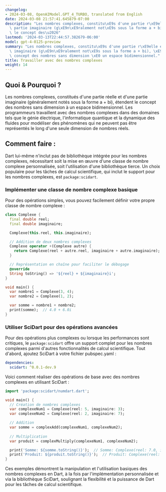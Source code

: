 ```yaml
---
changelog:
- 2024-03-08, OpenAIModel.GPT_4_TURBO, translated from English
date: 2024-03-08 21:57:41.645879-07:00
description: "Les nombres complexes, constitu\xE9s d'une partie r\xE9elle et d'une\
  \ partie imaginaire (g\xE9n\xE9ralement not\xE9s sous la forme a + bi), \xE9tendent\
  \ le concept des\u2026"
lastmod: '2024-03-13T22:44:57.382679-06:00'
model: gpt-4-0125-preview
summary: "Les nombres complexes, constitu\xE9s d'une partie r\xE9elle et d'une partie\
  \ imaginaire (g\xE9n\xE9ralement not\xE9s sous la forme a + bi), \xE9tendent le\
  \ concept des nombres sans dimension \xE0 un espace bidimensionnel."
title: Travailler avec des nombres complexes
weight: 14
---
```


## Quoi & Pourquoi ?

Les nombres complexes, constitués d'une partie réelle et d'une partie imaginaire (généralement notés sous la forme a + bi), étendent le concept des nombres sans dimension à un espace bidimensionnel. Les programmeurs travaillent avec des nombres complexes dans des domaines tels que le génie électrique, l'informatique quantique et la dynamique des fluides pour modéliser des phénomènes qui ne peuvent pas être représentés le long d'une seule dimension de nombres réels.

## Comment faire :

Dart lui-même n'inclut pas de bibliothèque intégrée pour les nombres complexes, nécessitant soit la mise en œuvre d'une classe de nombre complexe personnalisée, soit l'utilisation d'une bibliothèque tierce. Un choix populaire pour les tâches de calcul scientifique, qui inclut le support pour les nombres complexes, est `package:scidart`.

### Implémenter une classe de nombre complexe basique

Pour des opérations simples, vous pouvez facilement définir votre propre classe de nombre complexe :

```dart
class Complexe {
  final double reel;
  final double imaginaire;

  Complexe(this.reel, this.imaginaire);

  // Addition de deux nombres complexes
  Complexe operator +(Complexe autre) {
    return Complexe(reel + autre.reel, imaginaire + autre.imaginaire);
  }

  // Représentation en chaîne pour faciliter le débogage
  @override
  String toString() => '${reel} + ${imaginaire}i';
}

void main() {
  var nombre1 = Complexe(3, 4);
  var nombre2 = Complexe(1, 2);

  var somme = nombre1 + nombre2;
  print(somme);  // 4.0 + 6.0i
}
```

### Utiliser SciDart pour des opérations avancées

Pour des opérations plus complexes ou lorsque les performances sont critiques, le `package:scidart` offre un support complet pour les nombres complexes parmi d'autres fonctionnalités de calcul scientifique. Tout d'abord, ajoutez SciDart à votre fichier pubspec.yaml :

```yaml
dependencies:
  scidart: ^0.0.1-dev.9
```

Voici comment réaliser des opérations de base avec des nombres complexes en utilisant SciDart :

```dart
import 'package:scidart/numdart.dart';

void main() {
  // Création de nombres complexes
  var complexeNum1 = Complexe(reel: 5, imaginaire: 3);
  var complexeNum2 = Complexe(reel: 2, imaginaire: 7);

  // Addition
  var somme = complexAdd(complexeNum1, complexeNum2);
  
  // Multiplication
  var produit = complexMultiply(complexeNum1, complexeNum2);

  print('Somme: ${somme.toString()}');  // Somme: Complexe(reel: 7.0, imaginaire: 10.0)
  print('Produit: ${produit.toString()}');  // Produit: Complexe(reel: -11.0, imaginaire: 41.0)
}
```

Ces exemples démontrent la manipulation et l'utilisation basiques des nombres complexes en Dart, à la fois par l'implémentation personnalisée et via la bibliothèque SciDart, soulignant la flexibilité et la puissance de Dart pour les tâches de calcul scientifique.
